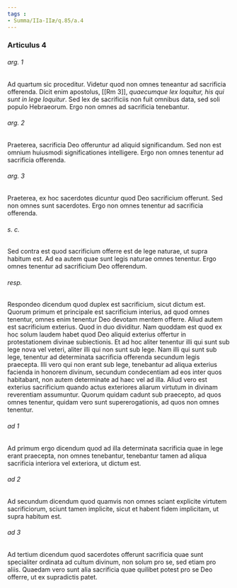 ```yaml
---
tags : 
- Summa/IIa-IIæ/q.85/a.4
---
```


### Articulus 4

###### arg. 1
Ad quartum sic proceditur. Videtur quod non omnes teneantur ad sacrificia offerenda. Dicit enim apostolus, [[Rm 3]], *quaecumque lex loquitur, his qui sunt in lege loquitur*. Sed lex de sacrificiis non fuit omnibus data, sed soli populo Hebraeorum. Ergo non omnes ad sacrificia tenebantur.

###### arg. 2
Praeterea, sacrificia Deo offeruntur ad aliquid significandum. Sed non est omnium huiusmodi significationes intelligere. Ergo non omnes tenentur ad sacrificia offerenda.

###### arg. 3
Praeterea, ex hoc sacerdotes dicuntur quod Deo sacrificium offerunt. Sed non omnes sunt sacerdotes. Ergo non omnes tenentur ad sacrificia offerenda.

###### s. c.
Sed contra est quod sacrificium offerre est de lege naturae, ut supra habitum est. Ad ea autem quae sunt legis naturae omnes tenentur. Ergo omnes tenentur ad sacrificium Deo offerendum.

###### resp.
Respondeo dicendum quod duplex est sacrificium, sicut dictum est. Quorum primum et principale est sacrificium interius, ad quod omnes tenentur, omnes enim tenentur Deo devotam mentem offerre. Aliud autem est sacrificium exterius. Quod in duo dividitur. Nam quoddam est quod ex hoc solum laudem habet quod Deo aliquid exterius offertur in protestationem divinae subiectionis. Et ad hoc aliter tenentur illi qui sunt sub lege nova vel veteri, aliter illi qui non sunt sub lege. Nam illi qui sunt sub lege, tenentur ad determinata sacrificia offerenda secundum legis praecepta. Illi vero qui non erant sub lege, tenebantur ad aliqua exterius facienda in honorem divinum, secundum condecentiam ad eos inter quos habitabant, non autem determinate ad haec vel ad illa. Aliud vero est exterius sacrificium quando actus exteriores aliarum virtutum in divinam reverentiam assumuntur. Quorum quidam cadunt sub praecepto, ad quos omnes tenentur, quidam vero sunt supererogationis, ad quos non omnes tenentur.

###### ad 1
Ad primum ergo dicendum quod ad illa determinata sacrificia quae in lege erant praecepta, non omnes tenebantur, tenebantur tamen ad aliqua sacrificia interiora vel exteriora, ut dictum est.

###### ad 2
Ad secundum dicendum quod quamvis non omnes sciant explicite virtutem sacrificiorum, sciunt tamen implicite, sicut et habent fidem implicitam, ut supra habitum est.

###### ad 3
Ad tertium dicendum quod sacerdotes offerunt sacrificia quae sunt specialiter ordinata ad cultum divinum, non solum pro se, sed etiam pro aliis. Quaedam vero sunt alia sacrificia quae quilibet potest pro se Deo offerre, ut ex supradictis patet.

